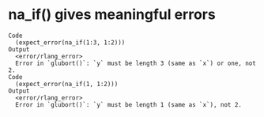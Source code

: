 # na_if() gives meaningful errors

    Code
      (expect_error(na_if(1:3, 1:2)))
    Output
      <error/rlang_error>
      Error in `glubort()`: `y` must be length 3 (same as `x`) or one, not 2.
    Code
      (expect_error(na_if(1, 1:2)))
    Output
      <error/rlang_error>
      Error in `glubort()`: `y` must be length 1 (same as `x`), not 2.

